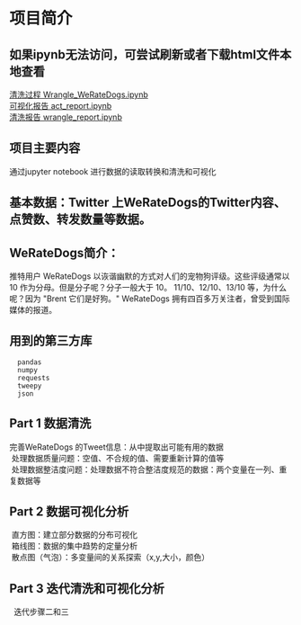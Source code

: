 # 项目简介
## 如果ipynb无法访问，可尝试刷新或者下载html文件本地查看
[清洗过程 Wrangle_WeRateDogs.ipynb](https://github.com/VeeDou/project_WeRateDogs/blob/master/Wrangle_WeRateDogs.ipynb)  
[可视化报告 act_report.ipynb](https://github.com/VeeDou/project_WeRateDogs/blob/master/act_report.ipynb)  
[清洗报告 wrangle_report.ipynb](https://github.com/VeeDou/project_WeRateDogs/blob/master/wrangle_report.ipynb)  
## 项目主要内容  
  通过jupyter notebook 进行数据的读取转换和清洗和可视化  
## 基本数据：Twitter 上WeRateDogs的Twitter内容、点赞数、转发数量等数据。  
## WeRateDogs简介：  
推特用户 WeRateDogs 以诙谐幽默的方式对人们的宠物狗评级。这些评级通常以 10 作为分母。但是分子呢？分子一般大于 10。 11/10、12/10、13/10 等，为什么呢？因为 "Brent 它们是好狗。" WeRateDogs 拥有四百多万关注者，曾受到国际媒体的报道。  
## 用到的第三方库  
      pandas  
      numpy  
      requests  
      tweepy  
      json   
## Part 1 数据清洗
  完善WeRateDogs 的Tweet信息：从中提取出可能有用的数据  
  处理数据质量问题：空值、不合规的值、需要重新计算的值等  
  处理数据整洁度问题：处理数据不符合整洁度规范的数据：两个变量在一列、重复数据等  

## Part 2 数据可视化分析
  直方图：建立部分数据的分布可视化  
  箱线图：数据的集中趋势的定量分析  
  散点图（气泡）：多变量间的关系探索（x,y,大小，颜色）  

## Part 3 迭代清洗和可视化分析
   迭代步骤二和三
        






